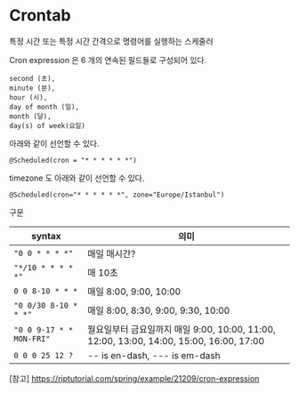 # Crontab

특정 시간 또는 특정 시간 간격으로 명령어를 실행하는 스케줄러

Cron expression 은 6 개의 연속된 필드들로 구성되어 있다.

```
second (초), 
minute (분), 
hour (시), 
day of month (일), 
month (달), 
day(s) of week(요일)
```

아래와 같이 선언할 수 있다.
```
@Scheduled(cron = "* * * * * *")
```

timezone 도 아래와 같이 선언할 수 있다.
```
@Scheduled(cron="* * * * * *", zone="Europe/Istanbul")
```


구문

|syntax                          |의미                         |
|-------------------------------|-----------------------------|
|`"0 0 * * * *"`            |매일 매시간?            |
|`"*/10 * * * * *"`            |매 10초            |
|`0 0 8-10 * * *`|매일 8:00, 9:00, 10:00|
|`"0 0/30 8-10 * * *"`            |매일 8:00, 8:30, 9:00, 9:30, 10:00            |
|`"0 0 9-17 * * MON-FRI"`            |월요일부터 금요일까지 매일 9:00, 10:00, 11:00, 12:00, 13:00, 14:00, 15:00, 16:00, 17:00            |
|`0 0 0 25 12 ?`|-- is en-dash, --- is em-dash|

[참고]
https://riptutorial.com/spring/example/21209/cron-expression
<!--stackedit_data:
eyJoaXN0b3J5IjpbOTkwMDE5NDUwXX0=
-->